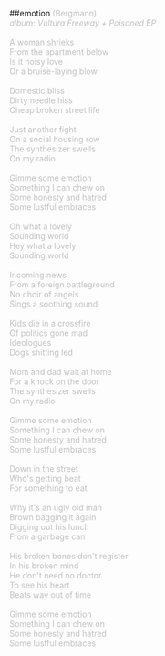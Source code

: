 ##emotion
<span style="color: #c0c0c0">(Bergmann)<br />
<i>album: Vultura Freeway + Poisoned EP</i><br />
<br />
A woman shrieks<br />
From the apartment below<br />
Is it noisy love<br />
Or a bruise-laying blow<br />
<br />
Domestic bliss<br />
Dirty needle hiss<br />
Cheap broken street life<br />
<br />
Just another fight<br />
On a social housing row<br />
The synthesizer swells<br />
On my radio<br />
<br />
Gimme some emotion<br />
Something I can chew on<br />
Some honesty and hatred<br />
Some lustful embraces<br />
<br />
Oh what a lovely<br />
Sounding world<br />
Hey what a lovely <br />
Sounding world<br />
<br />
Incoming news <br />
From a foreign battleground<br />
No choir of angels<br />
Sings a soothing sound<br />
<br />
Kids die in a crossfire<br />
Of politics gone mad<br />
Ideologues <br />
Dogs shitting led<br />
<br />
Mom and dad wait at home<br />
For a knock on the door<br />
The synthesizer swells <br />
On my radio<br />
<br />
Gimme some emotion<br />
Something I can chew on<br />
Some honesty and hatred<br />
Some lustful embraces<br />
<br />
Down in the street<br />
Who's getting beat<br />
For something to eat<br />
<br />
Why it's an ugly old man<br />
Brown bagging it again<br />
Digging out his lunch<br />
From a garbage can<br />
<br />
His broken bones don't register<br />
In his broken mind<br />
He don't need no doctor<br />
To see his heart<br />
Beats way out of time<br />
<br />
Gimme some emotion<br />
Something I can chew on<br />
Some honesty and hatred<br />
Some lustful embraces</span>
